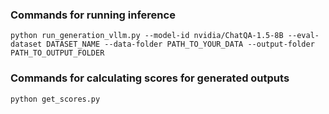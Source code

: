 
### Commands for running inference

```console
python run_generation_vllm.py --model-id nvidia/ChatQA-1.5-8B --eval-dataset DATASET_NAME --data-folder PATH_TO_YOUR_DATA --output-folder PATH_TO_OUTPUT_FOLDER
```

### Commands for calculating scores for generated outputs
```console
python get_scores.py
```
